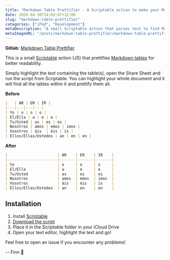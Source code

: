 ```yaml
---
title: "Markdown Table Prettifier - A Scriptable action to make your Markdown tables more readable."
date: 2020-04-30T14:03:47+12:00
slug: "markdown-table-prettifier"
categories: ["iPad", "Development"]
metaDescription: "A small Scriptable action that parses text to find Markdown tables and pad the cells to make them more readable."
metaImageURL: "/posts/markdown-table-prettifier/markdown-table-prettifier-og-image.png"
---
```


__Gitlab:__ [Markdown Table Prettifier](https://gitlab.com/Finnito/scriptable-markdown-table-prettifier)

This is a small [Scriptable](https://apps.apple.com/us/app/scriptable/id1405459188) action (JS) that prettifies [Markdown tables](https://daringfireball.net/projects/markdown/syntax) for better readability.

Simply highlight the text containing the table(s), open the Share Sheet and run the script from Scriptable. You can highlight your whole document and it will find all the tables within it and prettify them all.

<!--more-->

__Before__

```markdown
|   | AR | ER | IR |
|---|---|---|---|
| Yo | o | o | o |
| El/Ella | a | e | e |
| Tu/Usted | as | es | es |
| Nosotros | amos | emos | imos |
| Vosotros | áis  | éis | ís |
| Ellos/Ellas/Ustedes | an | en | en |
```

__After__ 

```markdown
|                      | AR    | ER    | IR    |
|----------------------|-------|-------|-------|
| Yo                   | o     | o     | o     |
| El/Ella              | a     | e     | e     |
| Tu/Usted             | as    | es    | es    |
| Nosotros             | amos  | emos  | imos  |
| Vosotros             | áis   | éis   | ís    |
| Ellos/Ellas/Ustedes  | an    | en    | en    |
```

## Installation

1. Install [Scriptable](https://apps.apple.com/us/app/scriptable/id1405459188)
2. [Download the script](https://gitlab.com/Finnito/scriptable-markdown-table-prettifier/-/raw/master/Markdown%20Table%20Prettifier.scriptable?inline=false)
3. Place it in the Scriptable folder in your iCloud Drive
4. Open your text editor, highlight the text and go!

Feel free to open an issue if you encounter any problems!

-- Finn 👋